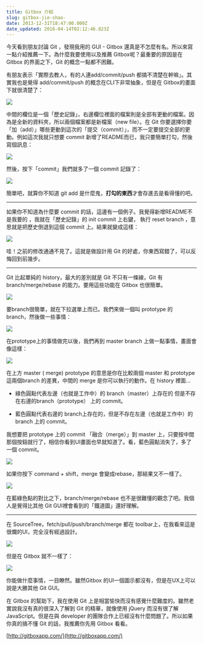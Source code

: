 ```yaml
---
title: Gitbox 介紹
slug: gitbox-jie-shao-
date: 2013-12-31T18:47:00.000Z
date_updated: 2016-04-14T02:12:46.823Z
---
```


今天看到朋友討論 Git ，發現我用的 GUI - Gitbox 還真是不怎麼有名。所以來寫一點介紹推薦一下。為什麼我要使用以及推薦 Gitbox呢？最重要的原因是在 Gitbox 的界面之下，Git 的概念一點都不困難。

有朋友表示「實際去教人，有的人連add/commit/push 都搞不清楚在幹嘛」。其實我也是覺得 add/commit/push 的概念在CLI下非常抽象，但是在 Gitbox的畫面下就很清楚了：

![](https://dl.dropboxusercontent.com/u/1319704/tumblr/post-71770097439/gitbox-1.png)

中間的欄位是一個「歷史記錄」，右邊欄位裡面的檔案則是全部有更動的檔案。因為是全新的資料夾，所以兩個檔案都是新檔案（new file）。在 Git 你要選擇你要「加（add）」哪些更動到這次的「提交（commit）」，而不一定要提交全部的更動。例如這次我就只想要 commit 新增了README而已，我只要簡單打勾，然後寫個訊息：

![](https://dl.dropboxusercontent.com/u/1319704/tumblr/post-71770097439/gitbox-2.png)

然後，按下「commit」我們就多了一個 commit 記錄了：

![](https://dl.dropboxusercontent.com/u/1319704/tumblr/post-71770097439/gitbox-3.png)

簡單吧，就算你不知道 git add 是什麼鬼，**打勾的東西**才會存進去是看得懂的吧。

---

如果你不知道為什麼要 commit 的話，這邊有一個例子。我覺得新增README不是我要的 ，我就在「歷史記錄」的 init commit 上右鍵， 執行  reset branch ，意思就是把歷史倒退到這個 commit 上。結果就變成這樣：

![](https://dl.dropboxusercontent.com/u/1319704/tumblr/post-71770097439/gitbox-4.png)

哇！之前的修改通通不見了。這就是做設計用 Git 的好處，你東西寫錯了，可以反悔回到前幾步。

---

Git 比起單純的 history，最大的差別就是 Git 不只有一條線，Git 有   branch/merge/rebase 的能力。要用這些功能在 Gitbox 也很簡單。

![](https://dl.dropboxusercontent.com/u/1319704/tumblr/post-71770097439/gitbox-5.png)

要branch很簡單，就在下拉選單上而已。我們來做一個叫 prototype 的 branch，然後做一些事情：

![](https://dl.dropboxusercontent.com/u/1319704/tumblr/post-71770097439/gitbox-6.png)

在prototype上的事情做完以後，我們再到 master branch 上做一點事情，畫面會像這樣：

![](https://dl.dropboxusercontent.com/u/1319704/tumblr/post-71770097439/gitbox-7.png)

在上方 master ( merge) prototype 的意思是你在比較兩個 master 和 prototype 這兩個branch 的差異，中間的 merge 是你可以執行的動作。在 history 裡面&hellip;

- 綠色圓點代表左邊（也就是工作中）的 branch（master）上存在的 但是不存在右邊的branch（prototype） 上的 commit。

- 藍色圓點代表右邊的 branch上存在的，但是不存在左邊（也就是工作中）的 branch 上的 commit。

我想要把 prototype 上的 commit 「融合（merge）」到 master 上，只要按中間那個按鈕就行了，相信你看到UI畫面也早就知道了。看，藍色圓點消失了，多了一個 commit。

![](https://dl.dropboxusercontent.com/u/1319704/tumblr/post-71770097439/gitbox-8.png)

如果你按下 command + shift，merge 會變成rebase，那結果又不一樣了。

![](https://dl.dropboxusercontent.com/u/1319704/tumblr/post-71770097439/gitbox-9.png)

在藍綠色點的對比之下，branch/merge/rebase 也不是很難懂的觀念了吧。我個人是覺得比其他 Git GUI裡會看到的「鐵道圖」還好理解。

---

在 SourceTree，fetch/pull/push/branch/merge 都在 toolbar上，在我看來這是很爛的UI，完全沒有經過設計。

![](https://dl.dropboxusercontent.com/u/1319704/tumblr/post-71770097439/gitbox-10.png)

但是在 Gitbox 就不一樣了：

![](https://dl.dropboxusercontent.com/u/1319704/tumblr/post-71770097439/gitbox-11.png)

你能做什麼事情，一目瞭然。雖然Gitbox 的UI一個圖示都沒有，但是在UX上可以說是大勝其他 Git GUI。

在 Gitbox 的幫助下，我在使用 Git 上是相當愉快而沒有感覺什麼難度的。雖然老實說我沒有真的很深入了解到 Git 的精華，就像使用 jQuery 而沒有很了解 JavaScript。但是在與 developer 的團隊合作上已經沒有什麼問題了。所以如果你真的搞不懂 Git 的話，我推薦你先用 Gitbox 看看。

[http://gitboxapp.com/](http://gitboxapp.com/)
